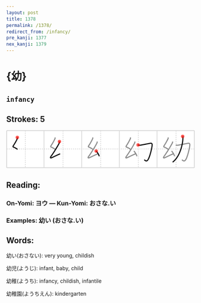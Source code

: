 ```yaml
---
layout: post
title: 1378
permalink: /1378/
redirect_from: /infancy/
pre_kanji: 1377
nex_kanji: 1379
---
```


# {幼}

## `infancy`

## Strokes: 5

<div class="stroke"><img src="../images/E5B9BC.png" /></div>

## Reading:

### On-Yomi: ヨウ &mdash; Kun-Yomi: おさな.い

### Examples: 幼い (おさな.い)

## Words:

幼い(おさない): very young, childish

幼児(ようじ): infant, baby, child

幼稚(ようち): infancy, childish, infantile

幼稚園(ようちえん): kindergarten
